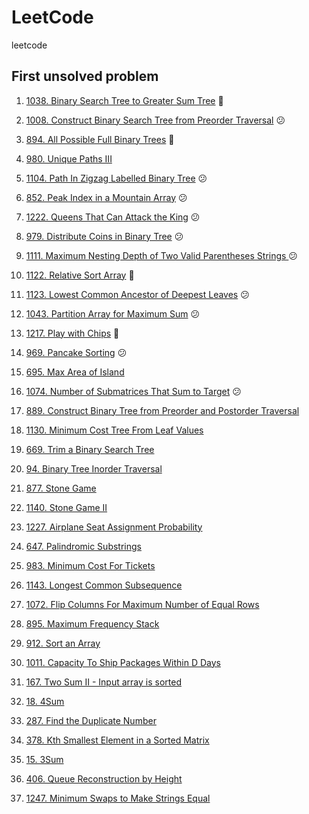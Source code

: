 # LeetCode

leetcode

## First unsolved problem

1. [1038. Binary Search Tree to Greater Sum Tree](https://leetcode.com/problems/binary-search-tree-to-greater-sum-tree/) 🙂

2. [1008. Construct Binary Search Tree from Preorder Traversal](https://leetcode.com/problems/construct-binary-search-tree-from-preorder-traversal/) 😕

3. [894. All Possible Full Binary Trees](https://leetcode.com/problems/all-possible-full-binary-trees/) 🙂

4. [980. Unique Paths III](https://leetcode.com/problems/unique-paths-iii/)

5. [1104. Path In Zigzag Labelled Binary Tree](https://leetcode.com/problems/path-in-zigzag-labelled-binary-tree/) 😕

6. [852. Peak Index in a Mountain Array](https://leetcode.com/problems/peak-index-in-a-mountain-array/) 😕

7. [1222. Queens That Can Attack the King](https://leetcode.com/problems/queens-that-can-attack-the-king/) 😕

8. [979. Distribute Coins in Binary Tree](https://leetcode.com/problems/distribute-coins-in-binary-tree/) 😕

9. [1111. Maximum Nesting Depth of Two Valid Parentheses Strings
   ](https://leetcode.com/problems/maximum-nesting-depth-of-two-valid-parentheses-strings/) 😕

10. [1122. Relative Sort Array](https://leetcode.com/problems/relative-sort-array/) 🙂

11. [1123. Lowest Common Ancestor of Deepest Leaves](https://leetcode.com/problems/lowest-common-ancestor-of-deepest-leaves/) 😕

12. [1043. Partition Array for Maximum Sum](https://leetcode.com/problems/partition-array-for-maximum-sum/) 😕

13. [1217. Play with Chips](https://leetcode.com/problems/play-with-chips/) 🙂

14. [969. Pancake Sorting](https://leetcode.com/problems/pancake-sorting/) 😕

15. [695. Max Area of Island](https://leetcode.com/problems/max-area-of-island/)

16. [1074. Number of Submatrices That Sum to Target](https://leetcode.com/problems/number-of-submatrices-that-sum-to-target/) 😕

17. [889. Construct Binary Tree from Preorder and Postorder Traversal](https://leetcode.com/problems/construct-binary-tree-from-preorder-and-postorder-traversal/)

18. [1130. Minimum Cost Tree From Leaf Values](https://leetcode.com/problems/minimum-cost-tree-from-leaf-values/)

19. [669. Trim a Binary Search Tree](https://leetcode.com/problems/trim-a-binary-search-tree/)

20. [94. Binary Tree Inorder Traversal](https://leetcode.com/problems/binary-tree-inorder-traversal/)

21. [877. Stone Game](https://leetcode.com/problems/stone-game/)

22. [1140. Stone Game II](https://leetcode.com/problems/stone-game-ii/)

23. [1227. Airplane Seat Assignment Probability](https://leetcode.com/problems/airplane-seat-assignment-probability/)

24. [647. Palindromic Substrings](https://leetcode.com/problems/palindromic-substrings/)

25. [983. Minimum Cost For Tickets](https://leetcode.com/problems/minimum-cost-for-tickets/)

26. [1143. Longest Common Subsequence](https://leetcode.com/problems/longest-common-subsequence/)

27. [1072. Flip Columns For Maximum Number of Equal Rows](https://leetcode.com/problems/flip-columns-for-maximum-number-of-equal-rows/)

28. [895. Maximum Frequency Stack](https://leetcode.com/problems/maximum-frequency-stack/)

29. [912. Sort an Array](https://leetcode.com/problems/sort-an-array/)

30. [1011. Capacity To Ship Packages Within D Days](https://leetcode.com/problems/capacity-to-ship-packages-within-d-days/)

31. [167. Two Sum II - Input array is sorted](https://leetcode.com/problems/two-sum-ii-input-array-is-sorted/)

32. [18. 4Sum](https://leetcode.com/problems/4sum/)

33. [287. Find the Duplicate Number](https://leetcode.com/problems/find-the-duplicate-number/)

34. [378. Kth Smallest Element in a Sorted Matrix](https://leetcode.com/problems/kth-smallest-element-in-a-sorted-matrix/)

35. [15. 3Sum](https://leetcode.com/problems/3sum/)

36. [406. Queue Reconstruction by Height](https://leetcode.com/problems/queue-reconstruction-by-height/)

37. [1247. Minimum Swaps to Make Strings Equal](https://leetcode.com/problems/minimum-swaps-to-make-strings-equal/)
